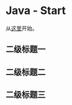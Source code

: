 # Java - Start

从[这里](http://docs.oracle.com/javase/tutorial/extra/certification/javase-7-programmer1.html)开始。

## 二级标题一

## 二级标题二

## 二级标题三
